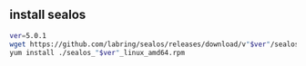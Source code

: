 ## install sealos

```bash
ver=5.0.1
wget https://github.com/labring/sealos/releases/download/v"$ver"/sealos_"$ver"_linux_amd64.rpm
yum install ./sealos_"$ver"_linux_amd64.rpm
```
